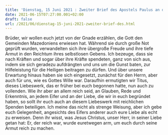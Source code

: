 ```yaml
---
title: 'Dienstag, 15 Juni 2021 : Zweiter Brief des Apostels Paulus an die Korinther 8,1-9.'
date: 2021-06-15T07:27:00.001+02:00
draft: false
url: /2021/06/dienstag-15-juni-2021-zweiter-brief-des.html
---
```


Brüder, wir wollen euch jetzt von der Gnade erzählen, die Gott den Gemeinden Mazedoniens erwiesen hat. Während sie durch große Not geprüft wurden, verwandelten sich ihre übergroße Freude und ihre tiefe Armut in den Reichtum ihres selbstlosen Gebens. Ich bezeuge, dass sie nach Kräften und sogar über ihre Kräfte spendeten, ganz von sich aus, indem sie sich geradezu aufdrängten und uns um die Gunst baten, zur Hilfeleistung für die Heiligen beitragen zu dürfen. Und über unsere Erwartung hinaus haben sie sich eingesetzt, zunächst für den Herrn, aber auch für uns, wie es Gottes Wille war. Daraufhin ermutigten wir Titus, dieses Liebeswerk, das er früher bei euch begonnen hatte, nun auch zu vollenden. Wie ihr aber an allem reich seid, an Glauben, Rede und Erkenntnis, an jedem Eifer und an der Liebe, die wir in euch begründet haben, so sollt ihr euch auch an diesem Liebeswerk mit reichlichen Spenden beteiligen. Ich meine das nicht als strenge Weisung, aber ich gebe euch Gelegenheit, angesichts des Eifers anderer auch eure Liebe als echt zu erweisen. Denn ihr wisst, was Jesus Christus, unser Herr, in seiner Liebe getan hat: Er, der reich war, wurde euretwegen arm, um euch durch seine Armut reich zu machen.